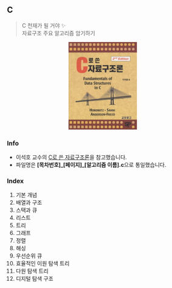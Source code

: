 ## C
> C 천재가 될 거야 ✨  
> 자료구조 주요 알고리즘 암기하기  

<p align='center'><img title="horowitz" alt="data-structure" src="https://github.com/korkeep/C/blob/master/res/image.jpg" width="180"/></p>

### Info
- 이석호 교수의 [C로 쓴 자료구조론](http://www.kyobobook.co.kr/product/detailViewKor.laf?mallGb=KOR&ejkGb=KOR&barcode=9788970858944#book_info)을 참고했습니다.  
- 파일명은 **[목차번호]\_[페이지]\_[알고리즘 이름].c**으로 통일했습니다.  

### Index
1. 기본 개념
2. 배열과 구조
3. 스택과 큐
4. 리스트
5. 트리
6. 그래프
7. 정렬
8. 해싱
9. 우선순위 큐
10. 효율적인 이원 탐색 트리
11. 다원 탐색 트리
12. 디지털 탐색 구조